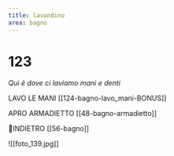 ```yaml
---
title: lavandino
area: bagno
---
```

# 123
_Qui è dove ci laviamo mani e denti_

LAVO LE MANI [[124-bagno-lavo_mani-BONUS]]

APRO ARMADIETTO [[48-bagno-armadietto]]

👣INDIETRO [[56-bagno]]

![[foto_139.jpg]]
